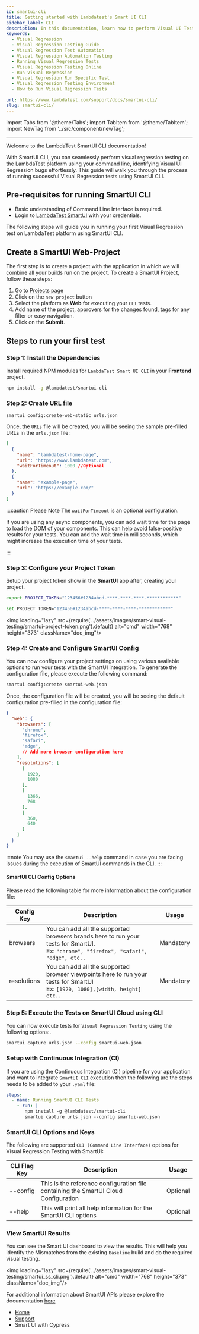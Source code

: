 ```yaml
---
id: smartui-cli
title: Getting started with Lambdatest's Smart UI CLI 
sidebar_label: CLI
description: In this documentation, learn how to perform Visual UI Testing using command line interface on the LambdaTest Automation Cloud across 40+ browser versions.
keywords:
  - Visual Regression
  - Visual Regression Testing Guide
  - Visual Regression Test Automation
  - Visual Regression Automation Testing
  - Running Visual Regression Tests
  - Visual Regression Testing Online
  - Run Visual Regression
  - Visual Regression Run Specific Test
  - Visual Regression Testing Environment
  - How to Run Visual Regression Tests

url: https://www.lambdatest.com/support/docs/smartui-cli/
slug: smartui-cli/
---
```


import Tabs from '@theme/Tabs';
import TabItem from '@theme/TabItem';
import NewTag from '../src/component/newTag';

---

<script type="application/ld+json"
      dangerouslySetInnerHTML={{ __html: JSON.stringify({
       "@context": "https://schema.org",
        "@type": "BreadcrumbList",
        "itemListElement": [{
          "@type": "ListItem",
          "position": 1,
          "name": "LambdaTest",
          "item": "https://www.lambdatest.com"
        },{
          "@type": "ListItem",
          "position": 2,
          "name": "Support",
          "item": "https://www.lambdatest.com/support/docs/"
        },{
          "@type": "ListItem",
          "position": 3,
          "name": "Smart Visual Testing",
          "item": "https://www.lambdatest.com/support/docs/smart-ui-cypress/"
        }]
      })
    }}
></script>

Welcome to the LambdaTest SmartUI CLI documentation! 

With SmartUI CLI, you can seamlessly perform visual regression testing on the LambdaTest platform using your command line, identifying Visual UI Regression bugs effortlessly. This guide will walk you through the process of running successful Visual Regression tests using SmartUI CLI.

## Pre-requisites for running SmartUI CLI

- Basic understanding of Command Line Interface is required.
- Login to [LambdaTest SmartUI](https://smartui.lambdatest.com/) with your credentials.

The following steps will guide you in running your first Visual Regression test on LambdaTest platform using SmartUI CLI.

## Create a SmartUI Web-Project

The first step is to create a project with the application in which we will combine all your builds run on the project. To create a SmartUI Project, follow these steps:

1. Go to [Projects page](https://smartui.lambdatest.com/)
2. Click on the `new project` button
3. Select the platform as <b>Web</b> for executing your `CLI` tests.
4. Add name of the project, approvers for the changes found, tags for any filter or easy navigation.
5. Click on the **Submit**.

## Steps to run your first test


### **Step 1**: Install the Dependencies

Install required NPM modules for `LambdaTest Smart UI CLI` in your **Frontend** project.

```bash
npm install -g @lambdatest/smartui-cli
```

### **Step 2:** Create URL file

```
smartui config:create-web-static urls.json
```
Once, the `URLs` file will be created, you will be seeing the sample pre-filled URLs in the `urls.json` file:

```json title="/smartui-cli-project/urls.json"
[
  {
    "name": "lambdatest-home-page",
    "url": "https://www.lambdatest.com",
    "waitForTimeout": 1000 //Optional
  },
  {
    "name": "example-page",
    "url": "https://example.com/"
  }
]

```
:::caution Please Note
The `waitForTimeout` is an optional configuration.

If you are using any async components, you can add wait time for the page to load the DOM of your components. This can help avoid false-positive results for your tests. You can add the wait time in milliseconds, which might increase the execution time of your tests.

:::

### **Step 3:** Configure your Project Token

Setup your project token show in the **SmartUI** app after, creating your project.

<Tabs className="docs__val" groupId="language">
<TabItem value="MacOS/Linux" label="MacOS/Linux" default>

```bash
export PROJECT_TOKEN="123456#1234abcd-****-****-****-************"
```

</TabItem>
<TabItem value="Windows" label="Windows - CMD" default>

```bash
set PROJECT_TOKEN="123456#1234abcd-****-****-****-************"
```

</TabItem>
</Tabs>

<img loading="lazy" src={require('../assets/images/smart-visual-testing/smartui-project-token.png').default} alt="cmd" width="768" height="373" className="doc_img"/>

### **Step 4:** Create and Configure SmartUI Config

You can now configure your project settings on using various available options to run your tests with the SmartUI integration. To generate the configuration file, please execute the following command:

```bash
smartui config:create smartui-web.json
```

Once, the configuration file will be created, you will be seeing the default configuration pre-filled in the configuration file:

```json title="/smartui-cli-project/smartui-web.json"
{
  "web": {
    "browsers": [
      "chrome", 
      "firefox",
      "safari",
      "edge",
      // Add more browser configuration here
    ],
    "resolutions": [
      [
        1920,
        1080
      ],
      [
        1366,
        768
      ],
      [
        360,
        640
      ]
    ]      
  }
}
```

:::note 
You may use the `smartui --help` command in case you are facing issues during the execution of SmartUI commands in the CLI.
:::

#### SmartUI CLI Config Options

Please read the following table for more information about the configuration file:

| Config Key     | Description                                                                                                                        | Usage     |
| -------------- | ---------------------------------------------------------------------------------------------------------------------------------- | --------- |
| browsers       | You can add all the supported browsers brands here to run your tests for SmartUI. <br/> Ex: `"chrome", "firefox", "safari", "edge", etc..` | Mandatory |
| resolutions    | You can add all the supported browser viewpoints here to run your tests for SmartUI <br/> Ex: `[1920, 1080],[width, height] etc..` <br/> | Mandatory |





### **Step 5:** Execute the Tests on SmartUI Cloud using CLI

You can now execute tests for `Visual Regression Testing` using the following options:.

```bash
smartui capture urls.json --config smartui-web.json
```
### Setup with Continuous Integration (CI)

If you are using the Continuous Integration (CI) pipeline for your application and want to integrate `SmartUI CLI` execution then the following are the steps needs to be added to your `.yaml` file:


```yaml
steps:
  - name: Running SmartUI CLI Tests
    - run: |
       npm install -g @lambdatest/smartui-cli
       smartui capture urls.json --config smartui-web.json
```




### SmartUI CLI Options and Keys

The following are supported `CLI (Command Line Interface)` options for Visual Regression Testing with SmartUI:

| CLI Flag Key | Description                                                                         | Usage    |
| ------------ | ----------------------------------------------------------------------------------- | -------- |
| --config     | This is the reference configuration file containing the SmartUI Cloud Configuration | Optional |
| --help       | This will print all help information for the SmartUI CLI options                    | Optional |

### View SmartUI Results

You can see the Smart UI dashboard to view the results. This will help you identify the Mismatches from the existing `Baseline` build and do the required visual testing.

<img loading="lazy" src={require('../assets/images/smart-visual-testing/smartui_ss_cli.png').default} alt="cmd" width="768" height="373" className="doc_img"/>

For additional information about SmartUI APIs please explore the documentation [here](https://www.lambdatest.com/support/api-doc/)


<nav aria-label="breadcrumbs">
  <ul className="breadcrumbs">
    <li className="breadcrumbs__item">
      <a className="breadcrumbs__link" target="_self" href="https://www.lambdatest.com">
        Home
      </a>
    </li>
    <li className="breadcrumbs__item">
      <a className="breadcrumbs__link" target="_self" href="https://www.lambdatest.com/support/docs/">
        Support
      </a>
    </li>
    <li className="breadcrumbs__item breadcrumbs__item--active">
      <span className="breadcrumbs__link">
     Smart UI with Cypress  </span>
    </li>
  </ul>
</nav>
